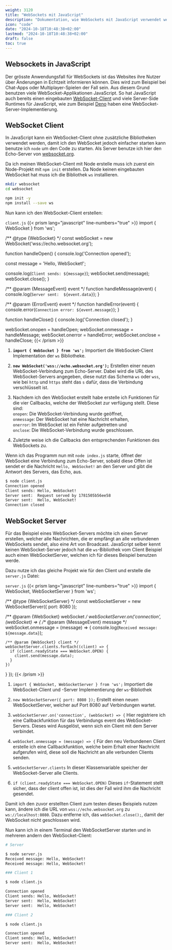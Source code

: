 ```yaml
---
weight: 3120
title: "WebSockets mit JavaScript"
description: "Dokumentation, wie WebSockets mit JavaScript verwendet werden können."
icon: "code"
date: "2024-10-18T10:48:38+02:00"
lastmod: "2024-10-18T10:48:38+02:00"
draft: false
toc: true
---
```


## Websockets in JavaScript

Der grösste Anwendungsfall für WebSockets ist das Websites ihre Nutzer über
Änderungen in Echtzeit informieren können. Dies wird zum Beispiel bei Chat-Apps
oder Multiplayer-Spielen der Fall sein. Aus diesem Grund benutzen viele
WebSocket-Applikationen JavaScript. So hat JavaScript auch bereits einen
eingebauten [WebSocket-Client](https://developer.mozilla.org/en-US/docs/Web/API/WebSocket) und viele Server-Side Runtimes für JavaScript,
wie zum Beispiel [Deno](https://docs.deno.com/examples/http-server-websocket/) haben eine WebSocket-Server-Implementierung.

## WebSocket Client

In JavaScript kann ein WebSocket-Client ohne zusätzliche Bibliotheken verwendet
werden, damit ich den WebSocket jedoch einfacher starten kann benutze ich `node`
um den Code zu starten. Als Server benutze ich hier den Echo-Server von
[websocket.org](https://www.websocket.org/echo.html).

Da ich meinen WebSocket-Client mit Node erstelle muss ich zuerst ein
Node-Projekt mit `npm init` erstellen. Da Node keinen eingebauten WebSocket hat
muss ich die Bibliothek `ws` installieren.

```bash
mkdir websocket
cd websocket

npm init -y
npm install --save ws
```

Nun kann ich den WebSocket-Client erstellen:

`client.js`
{{< prism lang="javascript" line-numbers="true" >}}
import { WebSocket } from 'ws'; 

/** @type {WebSocket} */
const webSocket = new WebSocket('wss://echo.websocket.org');

function handleOpen() {
  console.log('Connection opened');

  const message = 'Hello, WebSocket!';

  console.log(`Client sends: ${message}`);
  webSocket.send(message);
  webSocket.close();
}

/** @param {MessageEvent} event */
function handleMessage(event) {
  console.log(`Server sent:  ${event.data}`);
}

/** @param {ErrorEvent} event */
function handleError(event) {
  console.error(`Connection error: ${event.message}`);
}

function handleClose() {
  console.log('Connection closed');
}

webSocket.onopen    = handleOpen;
webSocket.onmessage = handleMessage;
webSocket.onerror   = handleError;
webSocket.onclose   = handleClose;
{{< /prism >}}

1. **`import { WebSocket } from 'ws';`** Importiert die WebSocket-Client
   Implementation der `ws` Bibliotheke.

2. **`new WebSocket('wss://echo.websocket.org');`** Erstellen
   einer neuen WebSocket-Verbindung zum Echo-Server. Dabei wird die URL des
   WebSocket-Servers angegeben, diese nutzt das Schema `ws` oder `wss`, wie bei
   `http` und `https` steht das `s` dafür, dass die Verbindung verschlüsselt ist.

3. Nachdem ich den WebSocket erstellt habe erstelle ich Funktionen für die vier
   Callbacks, welche der WebSocket zur verfügung stellt. Diese sind:  
   `onopen`: Die WebSocket-Verbindung wurde geöffnet,  
   `onmessage`: Der WebSocket hat eine Nachricht erhalten,  
   `onerror`: Im WebSocket ist ein Fehler aufgetretten und  
   `onclose`: Die WebSocket-Verbindung wurde geschlossen.

4. Zuletzte weise ich die Callbacks den entsprechenden Funktionen des WebSockets
   zu.

Wenn ich das Programm nun mit `node index.js` starte, öffnet der WebSocket eine
Verbindung zum Echo-Server, sobald diese Offen ist sendet er die Nachricht
`Hello, WebSocket!` an den Server und gibt die Antwort des Servers, das Echo,
aus.

```bash
$ node client.js
Connection opened
Client sends: Hello, WebSocket!
Server sent:  Request served by 1781505b56ee58
Server sent:  Hello, WebSocket!
Connection closed
```

## WebSocket Server

Für das Beispiel eines WebSocket-Servers möchte ich einen Server erstellen,
welcher alle Nachrichten, die er empfängt an alle verbundenen WebSockets sendet,
also eine Art von Broadcast. JavaScript selber kennt keinen WebSocket-Server
jedoch hat die `ws`-Bibliothek vom Client Beispiel auch einen WebSocketServer,
welchen ich für dieses Beispiel benutzen werde.

Dazu nutze ich das gleiche Projekt wie für den Client und erstelle die
`server.js` Datei:

`server.js`
{{< prism lang="javascript" line-numbers="true" >}}
import { WebSocket, WebSocketServer } from 'ws';

/** @type {WebSocketServer} */
const webSocketServer = new WebSocketServer({ port: 8080 });

/** @param {WebSocket} webSocket */
webSocketServer.on('connection', (webSocket) => {
  /** @param {MessageEvent} message */
  webSocket.onmessage = (message) => {
    console.log(`Received message: ${message.data}`);

    /** @param {WebSocket} client */
    webSocketServer.clients.forEach((client) => {
      if (client.readyState === WebSocket.OPEN) {
        client.send(message.data);
      }
    })
  }
});
{{< /prism >}}

1. `import { WebSocket, WebSocketServer } from 'ws';` Importiert die
   WebSocket-Client und -Server Implementierung der `ws`-Bibliothek

2. `new WebSocketServer({ port: 8080 });` Erstellt einen neuen WebSocketServer,
   welcher auf Port 8080 auf Verbindungen wartet.

3. `webSocketServer.on('connection', (webSocket) => {` Hier registriere ich eine
   Callbackfunktion für das Verbindungs event des WebSocket-Servers. Dieses wird
   Ausgelöst, wenn sich ein Client mit dem Server verbindet.

4. `webSocket.onmessage = (message) => {` Für den neu Verbundenen Client
   erstelle ich eine Callbackfunktion, welche beim Erhalt einer Nachricht
   aufgerufen wird, diese soll die Nachricht an alle verbunden Clients senden.

5. `webSocketServer.clients` In dieser Klassenvariable speicher der
   WebSocket-Server alle Clients.

6. `if (client.readyState === WebSocket.OPEN)` Dieses `if`-Statement stellt
   sicher, dass der client offen ist, ist dies der Fall wird ihm die Nachricht
   gesendet.

Damit ich den zuvor erstellten Client zum testen dieses Beispiels nutzen kann,
ändere ich die URL von `wss://echo.websocket.org` zu `ws://localhost:8080`.
Dazu entferne ich, das `webSocket.close();`, damit der WebSocket nicht
geschlossen wird.

Nun kann ich in einem Terminal den WebSocketServer starten und in mehreren
andern den WebSocket-Client:

```bash
# Server

$ node server.js
Received message: Hello, WebSocket!
Received message: Hello, WebSocket!
```

```bash
### Client 1

$ node client.js

Connection opened
Client sends: Hello, WebSocket!
Server sent:  Hello, WebSocket!
Server sent:  Hello, WebSocket!
```

```bash
### Client 2

$ node client.js

Connection opened
Client sends: Hello, WebSocket!
Server sent:  Hello, WebSocket!
```
